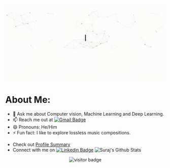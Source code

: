 ![Hi, I'm Suraj 👋 I'm an Artificial Intelligence Enthusiast](https://github.com/Suraj520/Suraj520/blob/main/Welcome.gif)
# About Me:
<!--- 🔭 I’m currently working on completing various projects in the Python Developer Track of JetBrains Academy. -->
<!--- 💻:  I’m currently working on weighted approactest driven development projects in Python. -->
- 💬 Ask me about Computer vision, Machine Learning and Deep Learning.
- 📫 Reach me out at [![Gmail Badge](https://img.shields.io/badge/-hrishabhsuraj52@gmail.com-c14438?style=flat-square&logo=Gmail&logoColor=white&link=mailto:hrishabhsuraj52@gmail.com)](mailto:hrishabhsuraj52@gmail.com)
- 😄 Pronouns: He/Him
- ⚡ Fun fact: I like to explore lossless music compositions.
* Check out <a href="https://profile-summary-for-github.com/user/Suraj520"> Profile Summary </a>
* Connect with me on [![Linkedin Badge](https://img.shields.io/badge/-Suraj-blue?style=flat-square&logo=Linkedin&logoColor=white&link=https://www.linkedin.com/in/suraj52/)](https://www.linkedin.com/in/suraj52/)
![Suraj's Github Stats](https://github-readme-stats.vercel.app/api?username=Suraj520&count_private=true)
<p  align="center">
<img src="https://visitor-badge.glitch.me/badge?page_id=Suraj520" alt="visitor badge"/>
</p>
